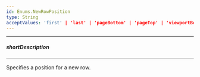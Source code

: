 ```yaml
---
id: Enums.NewRowPosition
type: String
acceptValues: 'first' | 'last' | 'pageBottom' | 'pageTop' | 'viewportBottom' | 'viewportTop'
---
```

---
##### shortDescription
<!-- Description goes here -->

---
<!-- Description goes here -->
Specifies a position for a new row.